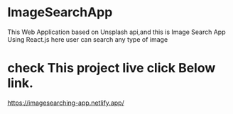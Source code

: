 # ImageSearchApp
This Web Application based on Unsplash api,and this is Image Search App Using React.js
here user can search any type of image

# check This project live click Below link.
https://imagesearching-app.netlify.app/
